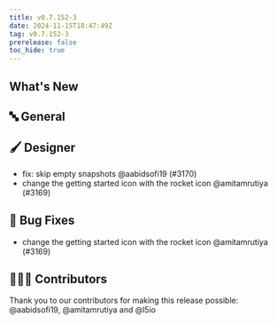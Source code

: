 ```yaml
---
title: v0.7.152-3
date: 2024-11-15T18:47:49Z
tag: v0.7.152-3
prerelease: false
toc_hide: true
---
```


## What's New
## 🔤 General
## 🖌️ Designer

- fix: skip empty snapshots @aabidsofi19 (#3170)
- change the getting started icon with the rocket icon @amitamrutiya (#3169)

## 🐛 Bug Fixes

- change the getting started icon with the rocket icon @amitamrutiya (#3169)

## 👨🏽‍💻 Contributors

Thank you to our contributors for making this release possible:
@aabidsofi19, @amitamrutiya and @l5io
